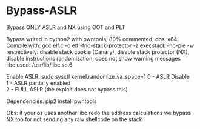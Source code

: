 # Bypass-ASLR
Bypass ONLY ASLR and NX using GOT and PLT

Bypass writed in python2 with pwntools, 80% commented, obs: x64 <br/> 
Compile with: gcc elf.c -o elf -fno-stack-protector -z execstack -no-pie -w <br/> 
respectively: disable stack cookie (Canary), disable stack protector (NX), disable instructions randomization, does not show warning messages <br/> 
libc used: /usr/lib/libc.so.6 <br/> 

Enable ASLR: sudo sysctl kernel.randomize_va_space=1
0 - ASLR Disable <br/>
1 - ASLR partially enabled <br/>
2 - FULL ASLR (the exploit does not bypass this) <br/>

Dependencies:
pip2 install pwntools

Obs: 
if your os uses another libc redo the address calculations
we bypass NX too for not sending any raw shellcode on the stack
